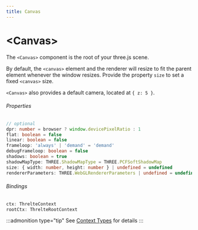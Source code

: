 ```yaml
---
title: Canvas
---
```


# \<Canvas>

The `<Canvas>` component is the root of your three.js scene.

By default, the `<canvas>` element and the renderer will resize to fit the parent element whenever the window resizes. Provide the property `size` to set a fixed `<canvas>` size.

`<Canvas>` also provides a default camera, located at `{ z: 5 }`.

###### Properties

```ts
// optional
dpr: number = browser ? window.devicePixelRatio : 1
flat: boolean = false
linear: boolean = false
frameloop: 'always' | 'demand' = 'demand'
debugFrameloop: boolean = false
shadows: boolean = true
shadowMapType: THREE.ShadowMapType = THREE.PCFSoftShadowMap
size: { width: number, height: number } | undefined = undefined
rendererParameters: THREE.WebGLRendererParameters | undefined = undefined
```

###### Bindings <!-- omit in toc -->

```ts
ctx: ThrelteContext
rootCtx: ThrelteRootContext
```

:::admonition type="tip"
See [Context Types](/docs/types#context-types) for details
:::
